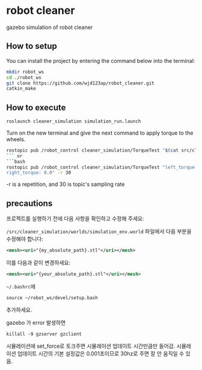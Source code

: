 # robot cleaner

 gazebo simulation of robot cleaner 

## How to setup

You can install the project by entering the command below into the terminal:
```bash
mkdir robot_ws
cd ./robot_ws
git clone https://github.com/wjd123ap/robot_cleaner.git
catkin_make
```
## How to execute 
```bash
roslaunch cleaner_simulation simulation_run.launch
```
Turn on the new terminal and give the next command to apply torque to the wheels.
```bash
rostopic pub /robot_control cleaner_simulation/TorqueTest "$(cat src/cleaner_simulation/config/testTorque.yaml)" -r 30
``` or
```bash
rostopic pub /robot_control cleaner_simulation/TorqueTest "left_torque: 0.0
right_torque: 0.0" -r 30
```


-r is a repetition, and 30 is topic's sampling rate

## precautions

프로젝트를 실행하기 전에 다음 사항을 확인하고 수정해 주세요:

`/src/cleaner_simulation/worlds/simulation_env.world` 파일에서 다음 부분을 수정해야 합니다:

```xml
<mesh><uri>"{my_absolute_path}.stl"</uri></mesh>
```
이를 다음과 같이 변경하세요:
```xml
<mesh><uri>"{your_absolute_path}.stl"</uri></mesh>
```
`~/.bashrc`에
```
source ~/robot_ws/devel/setup.bash
```
추가하세요.

gazebo 가 error 발생하면
```
killall -9 gzserver gzclient
```
시뮬레이션에 set_force로 토크주면 시뮬레이션 업데이트 시간만큼만 들어감. 시뮬레이션 업데이트 시간의 기본 설정값은 0.001초이므로 30hz로 주면 잘 안 움직일 수 있음.
